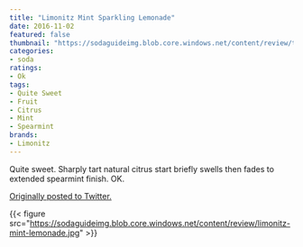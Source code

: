```yaml
---
title: "Limonitz Mint Sparkling Lemonade"
date: 2016-11-02
featured: false
thumbnail: "https://sodaguideimg.blob.core.windows.net/content/review/thumbs/limonitz-mint-lemonade.jpg"
categories:
- soda
ratings:
- Ok
tags:
- Quite Sweet
- Fruit
- Citrus
- Mint
- Spearmint
brands:
- Limonitz
---
```


Quite sweet. Sharply tart natural citrus start briefly swells then fades to extended spearmint finish. OK.

[Originally posted to Twitter.](https://twitter.com/Cavorter/status/793907853622800384)

{{< figure src="https://sodaguideimg.blob.core.windows.net/content/review/limonitz-mint-lemonade.jpg" >}}
